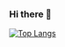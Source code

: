 ### Hi there 👋

[![Top Langs](https://github-readme-stats.vercel.app/api/top-langs/?username=Boknami&layout=compact)](https://github.com/Boknami/github-readme-stats)
